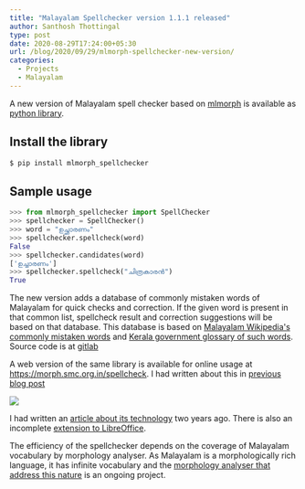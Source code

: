 ```yaml
---
title: "Malayalam Spellchecker version 1.1.1 released"
author: Santhosh Thottingal
type: post
date: 2020-08-29T17:24:00+05:30
url: /blog/2020/09/29/mlmorph-spellchecker-new-version/
categories:
  - Projects
  - Malayalam
---
```


A new version of Malayalam spell checker based on [mlmorph][2] is available as [python library][1].

## Install the library

```bash
$ pip install mlmorph_spellchecker
```

## Sample usage

```python
>>> from mlmorph_spellchecker import SpellChecker
>>> spellchecker = SpellChecker()
>>> word = "ഉച്ഛാരണം"
>>> spellchecker.spellcheck(word)
False
>>> spellchecker.candidates(word)
['ഉച്ചാരണം']
>>> spellchecker.spellcheck("ചിത്രകാരൻ")
True
```

The new version adds a database of commonly mistaken words of Malayalam for quick checks and correction. If the given word is present in that common list, spellcheck result and correction suggestions will be based on that database. This database is based on [Malayalam Wikipedia's commonly mistaken words][6] and [Kerala government glossary of such words][7]. Source code is at [gitlab][10]

A web version of the same library is available for online usage at https://morph.smc.org.in/spellcheck. I had written about this in [previous blog post][5]

[![](/wp-content/uploads/2020/06/mlmorph-spellchecker.gif)][3]

I had written an [article about its technology][8] two years ago. There is also an incomplete [extension to LibreOffice][9].

The efficiency of the spellchecker depends on the coverage of Malayalam vocabulary by morphology analyser. As Malayalam is a morphologically rich language, it has infinite vocabulary and the [morphology analyser that address this nature][11] is an ongoing project.

[1]: https://pypi.org/project/mlmorph-spellchecker
[2]: https://morph.smc.org.in/
[3]: https://thottingal.in/blog/2018/09/08/malayalam-spellchecker-a-morphology-analyser-based-approach/
[4]: https://morph.smc.org.in/spellcheck
[5]: https://thottingal.in/blog/2020/06/20/malayalam-spellchecker-web/
[6]: https://ml.wikipedia.org/wiki/വിക്കിപീഡിയ:അക്ഷരത്തെറ്റോടുകൂടി_സാധാരണ_ഉപയോഗിക്കാറുള്ള_പദങ്ങൾ
[7]: https://glossary.kerala.gov.in/t_and_f.php
[8]: https://thottingal.in/blog/2018/09/08/malayalam-spellchecker-a-morphology-analyser-based-approach
[9]: https://thottingal.in/blog/2019/03/10/libreoffice-malayalam-spellchecker-using-mlmorph/
[10]: https://gitlab.com/smc/mlmorph-spellchecker
[11]: https://www.aclweb.org/anthology/W19-6801/
